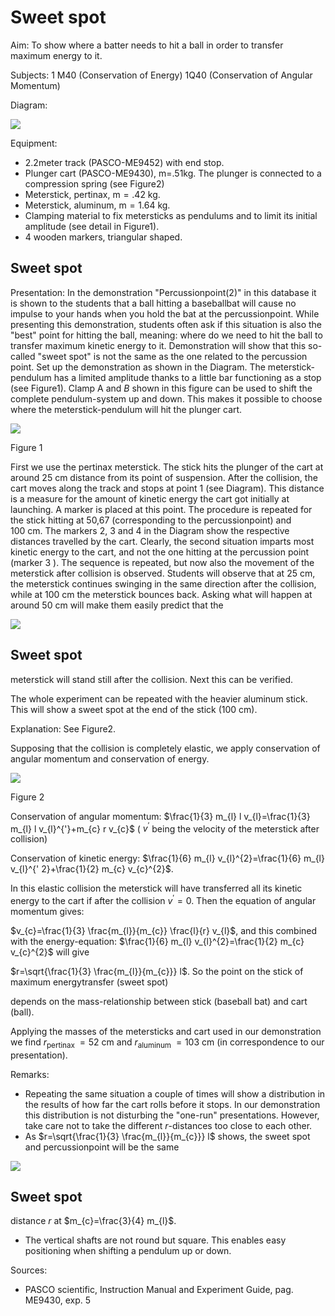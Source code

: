 # Sweet spot 

Aim: To show where a batter needs to hit a ball in order to transfer maximum energy to it.

Subjects: 1 M40 (Conservation of Energy) 1Q40 (Conservation of Angular Momentum)

Diagram:

![](https://cdn.mathpix.com/cropped/2024_06_24_445733c065702367883eg-1.jpg?height=756&width=1242&top_left_y=430&top_left_x=520)

Equipment:

- 2.2meter track (PASCO-ME9452) with end stop.
- Plunger cart (PASCO-ME9430), m=.51kg. The plunger is connected to a compression spring (see Figure2)
- Meterstick, pertinax, $\mathrm{m}=.42 \mathrm{~kg}$.
- Meterstick, aluminum, $\mathrm{m}=1.64 \mathrm{~kg}$.
- Clamping material to fix metersticks as pendulums and to limit its initial amplitude (see detail in Figure1).
- 4 wooden markers, triangular shaped.


## Sweet spot

Presentation: In the demonstration "Percussionpoint(2)" in this database it is shown to the students that a ball hitting a baseballbat will cause no impulse to your hands when you hold the bat at the percussionpoint. While presenting this demonstration, students often ask if this situation is also the "best" point for hitting the ball, meaning: where do we need to hit the ball to transfer maximum kinetic energy to it. Demonstration will show that this so-called "sweet spot" is not the same as the one related to the percussion point. Set up the demonstration as shown in the Diagram. The meterstick-pendulum has a limited amplitude thanks to a little bar functioning as a stop (see Figure1). Clamp A and $B$ shown in this figure can be used to shift the complete pendulum-system up and down. This makes it possible to choose where the meterstick-pendulum will hit the plunger cart.

![](https://cdn.mathpix.com/cropped/2024_06_24_445733c065702367883eg-2.jpg?height=1014&width=634&top_left_y=805&top_left_x=843)

Figure 1

First we use the pertinax meterstick. The stick hits the plunger of the cart at around $25 \mathrm{~cm}$ distance from its point of suspension. After the collision, the cart moves along the track and stops at point 1 (see Diagram). This distance is a measure for the amount of kinetic energy the cart got initially at launching. A marker is placed at this point. The procedure is repeated for the stick hitting at 50,67 (corresponding to the percussionpoint) and $100 \mathrm{~cm}$. The markers 2, 3 and 4 in the Diagram show the respective distances travelled by the cart. Clearly, the second situation imparts most kinetic energy to the cart, and not the one hitting at the percussion point (marker 3 ). The sequence is repeated, but now also the movement of the meterstick after collision is observed. Students will observe that at $25 \mathrm{~cm}$, the meterstick continues swinging in the same direction after the collision, while at $100 \mathrm{~cm}$ the meterstick bounces back. Asking what will happen at around $50 \mathrm{~cm}$ will make them easily predict that the

![](https://cdn.mathpix.com/cropped/2024_06_24_445733c065702367883eg-2.jpg?height=238&width=529&top_left_y=2361&top_left_x=1446)

## Sweet spot

meterstick will stand still after the collision. Next this can be verified.

The whole experiment can be repeated with the heavier aluminum stick. This will show a sweet spot at the end of the stick $(100 \mathrm{~cm})$.

Explanation: See Figure2.

Supposing that the collision is completely elastic, we apply conservation of angular momentum and conservation of energy.

![](https://cdn.mathpix.com/cropped/2024_06_24_445733c065702367883eg-3.jpg?height=742&width=513&top_left_y=640&top_left_x=901)

Figure 2

Conservation of angular momentum: $\frac{1}{3} m_{l} l v_{l}=\frac{1}{3} m_{l} l v_{l}^{'}+m_{c} r v_{c}$ ( $v^{'}$ being the velocity of the meterstick after collision)

Conservation of kinetic energy: $\frac{1}{6} m_{l} v_{l}^{2}=\frac{1}{6} m_{l} v_{l}^{' 2}+\frac{1}{2} m_{c} v_{c}^{2}$.

In this elastic collision the meterstick will have transferred all its kinetic energy to the cart if after the collision $v^{'}=0$. Then the equation of angular momentum gives:

$v_{c}=\frac{1}{3} \frac{m_{l}}{m_{c}} \frac{l}{r} v_{l}$, and this combined with the energy-equation: $\frac{1}{6} m_{l} v_{l}^{2}=\frac{1}{2} m_{c} v_{c}^{2}$ will give

$r=\sqrt{\frac{1}{3} \frac{m_{l}}{m_{c}}} l$. So the point on the stick of maximum energytransfer (sweet spot)

depends on the mass-relationship between stick (baseball bat) and cart (ball).

Applying the masses of the metersticks and cart used in our demonstration we find $r_{\text {pertinax }}=52 \mathrm{~cm}$ and $r_{\text {aluminum }}=103 \mathrm{~cm}$ (in correspondence to our presentation).

Remarks:

- Repeating the same situation a couple of times will show a distribution in the results of how far the cart rolls before it stops. In our demonstration this distribution is not disturbing the "one-run" presentations. However, take care not to take the different $r$-distances too close to each other.
- As $r=\sqrt{\frac{1}{3} \frac{m_{l}}{m_{c}}} l$ shows, the sweet spot and percussionpoint will be the same

![](https://cdn.mathpix.com/cropped/2024_06_24_445733c065702367883eg-3.jpg?height=266&width=583&top_left_y=2350&top_left_x=1408)

## Sweet spot

distance $r$ at $m_{c}=\frac{3}{4} m_{l}$.

- The vertical shafts are not round but square. This enables easy positioning when shifting a pendulum up or down.

Sources:

- PASCO scientific, Instruction Manual and Experiment Guide, pag. ME9430, exp. 5

